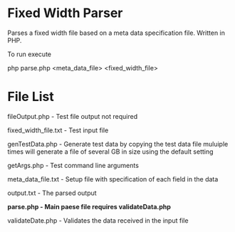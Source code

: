 # Fixed Width Parser

Parses a fixed width file based on a meta data specification file. Written in PHP.

To run execute

php parse.php <meta_data_file> <fixed_width_file> <output file>

# File List

fileOutput.php - Test file output not required

fixed_width_file.txt - Test input file

genTestData.php - Generate test data by copying the test data file muluiple times will generate a file of several GB in size using the default setting

getArgs.php - Test command line arguments

meta_data_file.txt - Setup file with specification of each field in the data

output.txt - The parsed output

**parse.php - Main paese file requires validateData.php**

validateDate.php - Validates the data received in the input file

